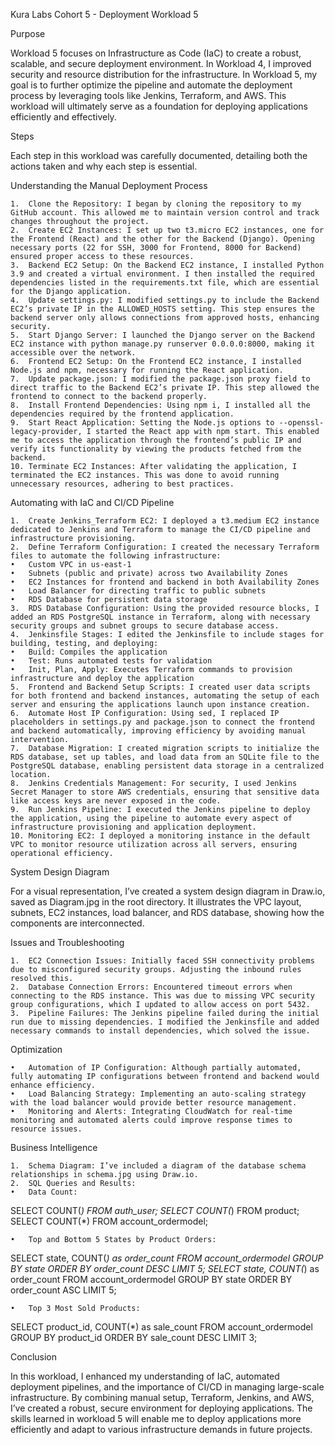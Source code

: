 

Kura Labs Cohort 5 - Deployment Workload 5

Purpose

Workload 5 focuses on Infrastructure as Code (IaC) to create a robust, scalable, and secure deployment environment. In Workload 4, I improved security and resource distribution for the infrastructure. In Workload 5, my goal is to further optimize the pipeline and automate the deployment process by leveraging tools like Jenkins, Terraform, and AWS. This workload will ultimately serve as a foundation for deploying applications efficiently and effectively.

Steps

Each step in this workload was carefully documented, detailing both the actions taken and why each step is essential.

Understanding the Manual Deployment Process

	1.	Clone the Repository: I began by cloning the repository to my GitHub account. This allowed me to maintain version control and track changes throughout the project.
	2.	Create EC2 Instances: I set up two t3.micro EC2 instances, one for the Frontend (React) and the other for the Backend (Django). Opening necessary ports (22 for SSH, 3000 for Frontend, 8000 for Backend) ensured proper access to these resources.
	3.	Backend EC2 Setup: On the Backend EC2 instance, I installed Python 3.9 and created a virtual environment. I then installed the required dependencies listed in the requirements.txt file, which are essential for the Django application.
	4.	Update settings.py: I modified settings.py to include the Backend EC2’s private IP in the ALLOWED_HOSTS setting. This step ensures the backend server only allows connections from approved hosts, enhancing security.
	5.	Start Django Server: I launched the Django server on the Backend EC2 instance with python manage.py runserver 0.0.0.0:8000, making it accessible over the network.
	6.	Frontend EC2 Setup: On the Frontend EC2 instance, I installed Node.js and npm, necessary for running the React application.
	7.	Update package.json: I modified the package.json proxy field to direct traffic to the Backend EC2’s private IP. This step allowed the frontend to connect to the backend properly.
	8.	Install Frontend Dependencies: Using npm i, I installed all the dependencies required by the frontend application.
	9.	Start React Application: Setting the Node.js options to --openssl-legacy-provider, I started the React app with npm start. This enabled me to access the application through the frontend’s public IP and verify its functionality by viewing the products fetched from the backend.
	10.	Terminate EC2 Instances: After validating the application, I terminated the EC2 instances. This was done to avoid running unnecessary resources, adhering to best practices.

Automating with IaC and CI/CD Pipeline

	1.	Create Jenkins_Terraform EC2: I deployed a t3.medium EC2 instance dedicated to Jenkins and Terraform to manage the CI/CD pipeline and infrastructure provisioning.
	2.	Define Terraform Configuration: I created the necessary Terraform files to automate the following infrastructure:
	•	Custom VPC in us-east-1
	•	Subnets (public and private) across two Availability Zones
	•	EC2 Instances for frontend and backend in both Availability Zones
	•	Load Balancer for directing traffic to public subnets
	•	RDS Database for persistent data storage
	3.	RDS Database Configuration: Using the provided resource blocks, I added an RDS PostgreSQL instance in Terraform, along with necessary security groups and subnet groups to secure database access.
	4.	Jenkinsfile Stages: I edited the Jenkinsfile to include stages for building, testing, and deploying:
	•	Build: Compiles the application
	•	Test: Runs automated tests for validation
	•	Init, Plan, Apply: Executes Terraform commands to provision infrastructure and deploy the application
	5.	Frontend and Backend Setup Scripts: I created user data scripts for both frontend and backend instances, automating the setup of each server and ensuring the applications launch upon instance creation.
	6.	Automate Host IP Configuration: Using sed, I replaced IP placeholders in settings.py and package.json to connect the frontend and backend automatically, improving efficiency by avoiding manual intervention.
	7.	Database Migration: I created migration scripts to initialize the RDS database, set up tables, and load data from an SQLite file to the PostgreSQL database, enabling persistent data storage in a centralized location.
	8.	Jenkins Credentials Management: For security, I used Jenkins Secret Manager to store AWS credentials, ensuring that sensitive data like access keys are never exposed in the code.
	9.	Run Jenkins Pipeline: I executed the Jenkins pipeline to deploy the application, using the pipeline to automate every aspect of infrastructure provisioning and application deployment.
	10.	Monitoring EC2: I deployed a monitoring instance in the default VPC to monitor resource utilization across all servers, ensuring operational efficiency.

System Design Diagram

For a visual representation, I’ve created a system design diagram in Draw.io, saved as Diagram.jpg in the root directory. It illustrates the VPC layout, subnets, EC2 instances, load balancer, and RDS database, showing how the components are interconnected.

Issues and Troubleshooting

	1.	EC2 Connection Issues: Initially faced SSH connectivity problems due to misconfigured security groups. Adjusting the inbound rules resolved this.
	2.	Database Connection Errors: Encountered timeout errors when connecting to the RDS instance. This was due to missing VPC security group configurations, which I updated to allow access on port 5432.
	3.	Pipeline Failures: The Jenkins pipeline failed during the initial run due to missing dependencies. I modified the Jenkinsfile and added necessary commands to install dependencies, which solved the issue.

Optimization

	•	Automation of IP Configuration: Although partially automated, fully automating IP configurations between frontend and backend would enhance efficiency.
	•	Load Balancing Strategy: Implementing an auto-scaling strategy with the load balancer would provide better resource management.
	•	Monitoring and Alerts: Integrating CloudWatch for real-time monitoring and automated alerts could improve response times to resource issues.

Business Intelligence

	1.	Schema Diagram: I’ve included a diagram of the database schema relationships in schema.jpg using Draw.io.
	2.	SQL Queries and Results:
	•	Data Count:

SELECT COUNT(*) FROM auth_user;
SELECT COUNT(*) FROM product;
SELECT COUNT(*) FROM account_ordermodel;


	•	Top and Bottom 5 States by Product Orders:

SELECT state, COUNT(*) as order_count FROM account_ordermodel GROUP BY state ORDER BY order_count DESC LIMIT 5;
SELECT state, COUNT(*) as order_count FROM account_ordermodel GROUP BY state ORDER BY order_count ASC LIMIT 5;


	•	Top 3 Most Sold Products:

SELECT product_id, COUNT(*) as sale_count FROM account_ordermodel GROUP BY product_id ORDER BY sale_count DESC LIMIT 3;



Conclusion

In this workload, I enhanced my understanding of IaC, automated deployment pipelines, and the importance of CI/CD in managing large-scale infrastructure. By combining manual setup, Terraform, Jenkins, and AWS, I’ve created a robust, secure environment for deploying applications. The skills learned in workload 5 will enable me to deploy applications more efficiently and adapt to various infrastructure demands in future projects.
